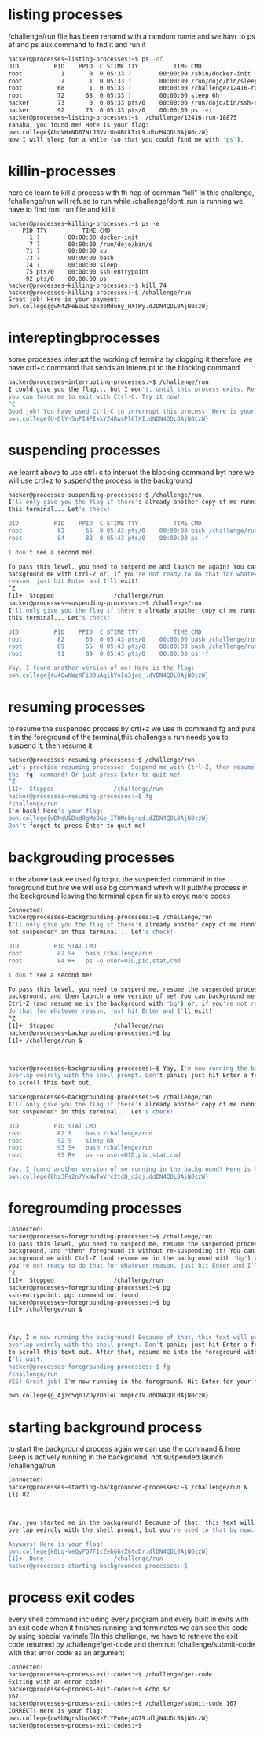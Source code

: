 # listing processes
/challenge/run file has been renamd with a ramdom name and we havr to ps ef and ps aux command to fnd it and run it 
```bash
hacker@processes~listing-processes:~$ ps -ef
UID          PID    PPID  C STIME TTY          TIME CMD
root           1       0  0 05:33 ?        00:00:00 /sbin/docker-init -- /nix/var/nix/profiles/default/bin/dojo-init /run/dojo/bin/sl
root           7       1  0 05:33 ?        00:00:00 /run/dojo/bin/sleep 6h
root          68       1  0 05:33 ?        00:00:00 /challenge/12416-run-18875
root          72      68  0 05:33 ?        00:00:00 sleep 6h
hacker        73       0  0 05:33 pts/0    00:00:00 /run/dojo/bin/ssh-entrypoint
hacker        92      73  0 05:33 pts/0    00:00:00 ps -ef
hacker@processes~listing-processes:~$  /challenge/12416-run-18875
Yahaha, you found me! Here is your flag:
pwn.college{AbdVHxND07NtJBVvrUnGBLkTrL9.dhzM4QDL0AjN0czW}
Now I will sleep for a while (so that you could find me with 'ps').
```

# killin-processes
here ee learn to kill a process with th hep of comman "kill" In this challenge, /challenge/run will refuse to run while /challenge/dont_run is running we have to find font run file and kill it 
```bashConnected!
hacker@processes~killing-processes:~$ ps -e
    PID TTY          TIME CMD
      1 ?        00:00:00 docker-init
      7 ?        00:00:00 /run/dojo/bin/s
     71 ?        00:00:00 su
     73 ?        00:00:00 bash
     74 ?        00:00:00 sleep
     75 pts/0    00:00:00 ssh-entrypoint
     92 pts/0    00:00:00 ps
hacker@processes~killing-processes:~$ kill 74
hacker@processes~killing-processes:~$ /challenge/run
Great job! Here is your payment:
pwn.college{gwN4ZPeEouInzx3oMduny_HXTWy.dJDN4QDL0AjN0czW}
```

# intereptingbprocesses
some processes interupt the working of termina by clogging it therefore we have crtl+c command that sends an intereupt to the blocking command
```bash
hacker@processes~interrupting-processes:~$ /challenge/run
I could give you the flag... but I won't, until this process exits. Remember,
you can force me to exit with Ctrl-C. Try it now!
^C
Good job! You have used Ctrl-C to interrupt this process! Here is your flag:
pwn.college{U-DlY-5nPI4FIxkYZ4BwxPl6lXI.dNDN4QDL0AjN0czW}
```

# suspending processes 
we learnt above to use ctrl+c to interuot the blocking command byt here we will use crtl+z to suspend the process in the background
```bash
hacker@processes~suspending-processes:~$ /challenge/run
I'll only give you the flag if there's already another copy of me running in
this terminal... Let's check!

UID          PID    PPID  C STIME TTY          TIME CMD
root          82      65  0 05:43 pts/0    00:00:00 bash /challenge/run
root          84      82  0 05:43 pts/0    00:00:00 ps -f

I don't see a second me!

To pass this level, you need to suspend me and launch me again! You can
background me with Ctrl-Z or, if you're not ready to do that for whatever
reason, just hit Enter and I'll exit!
^Z
[1]+  Stopped                 /challenge/run
hacker@processes~suspending-processes:~$ /challenge/run
I'll only give you the flag if there's already another copy of me running in
this terminal... Let's check!

UID          PID    PPID  C STIME TTY          TIME CMD
root          82      65  0 05:43 pts/0    00:00:00 bash /challenge/run
root          89      65  0 05:43 pts/0    00:00:00 bash /challenge/run
root          91      89  0 05:43 pts/0    00:00:00 ps -f

Yay, I found another version of me! Here is the flag:
pwn.college{4u4OwNWzKFi93uAqikYoIu3jod_.dVDN4QDL0AjN0czW}
```

# resuming processes 
to resume the suspended process by crtl+z we use th command fg and puts it in the foreground of the terminal,this challenge's run needs you to suspend it, then resume it
```bash
hacker@processes~resuming-processes:~$ /challenge/run
Let's practice resuming processes! Suspend me with Ctrl-Z, then resume me with
the 'fg' command! Or just press Enter to quit me!
^Z
[1]+  Stopped                 /challenge/run
hacker@processes~resuming-processes:~$ fg
/challenge/run
I'm back! Here's your flag:
pwn.college{wDNqUSDad9gMeDGo_IT0Msbg4qd.dZDN4QDL0AjN0czW}
Don't forget to press Enter to quit me!
```

# backgrouding processes
in the above task ee used fg to put the suspended command in the foreground but hre we will use bg command whivh will putbthe process in the background leaving the terminal open fir us to eroye more codes 
```bash
Connected!
hacker@processes~backgrounding-processes:~$ /challenge/run
I'll only give you the flag if there's already another copy of me running *and
not suspended* in this terminal... Let's check!

UID          PID STAT CMD
root          82 S+   bash /challenge/run
root          84 R+   ps -o user=UID,pid,stat,cmd

I don't see a second me!

To pass this level, you need to suspend me, resume the suspended process in the
background, and then launch a new version of me! You can background me with
Ctrl-Z (and resume me in the background with 'bg') or, if you're not ready to
do that for whatever reason, just hit Enter and I'll exit!
^Z
[1]+  Stopped                 /challenge/run
hacker@processes~backgrounding-processes:~$ bg
[1]+ /challenge/run &



hacker@processes~backgrounding-processes:~$ Yay, I'm now running the background! Because of that, this text will probably
overlap weirdly with the shell prompt. Don't panic; just hit Enter a few times
to scroll this text out.

hacker@processes~backgrounding-processes:~$ /challenge/run
I'll only give you the flag if there's already another copy of me running *and
not suspended* in this terminal... Let's check!

UID          PID STAT CMD
root          82 S    bash /challenge/run
root          92 S    sleep 6h
root          93 S+   bash /challenge/run
root          95 R+   ps -o user=UID,pid,stat,cmd

Yay, I found another version of me running in the background! Here is the flag:
pwn.college{8hz3Fs2n7YxNwTwVrc2tdD_d2cj.ddDN4QDL0AjN0czW}
```

# foregroumding processes
```bash
Connected!
hacker@processes~foregrounding-processes:~$ /challenge/run
To pass this level, you need to suspend me, resume the suspended process in the
background, and *then* foreground it without re-suspending it! You can
background me with Ctrl-Z (and resume me in the background with 'bg') or, if
you're not ready to do that for whatever reason, just hit Enter and I'll exit!
^Z
[1]+  Stopped                 /challenge/run
hacker@processes~foregrounding-processes:~$ pg
ssh-entrypoint: pg: command not found
hacker@processes~foregrounding-processes:~$ bg
[1]+ /challenge/run &



Yay, I'm now running the background! Because of that, this text will probably
overlap weirdly with the shell prompt. Don't panic; just hit Enter a few times
to scroll this text out. After that, resume me into the foreground with 'fg';
I'll wait.
hacker@processes~foregrounding-processes:~$ fg
/challenge/run
YES! Great job! I'm now running in the foreground. Hit Enter for your flag!

pwn.college{g_Ajzc5qnJZOyzDhloLTmmpEcIV.dhDN4QDL0AjN0czW}
```

# starting background process 
to start the background process again we can use the command &  here sleep is actively running in the background, not suspended.launch /challenge/run
```bash
Connected!
hacker@processes~starting-backgrounded-processes:~$ /challenge/run &
[1] 82



Yay, you started me in the background! Because of that, this text will probably
overlap weirdly with the shell prompt, but you're used to that by now...

Anyways! Here is your flag!
pwn.college{k8Lg-VeQyPQ7FIcZeb6GrZ6tcDr.dlDN4QDL0AjN0czW}
[1]+  Done                    /challenge/run
hacker@processes~starting-backgrounded-processes:~$
```

# process exit codes 
every shell command including every program and every built in exits with an exit code when it finishes running and terminates we can see this code by using special varinale ?In this challenge, we have to retrieve the exit code returned by /challenge/get-code and then run /challenge/submit-code with that error code as an argument
```bash
Connected!
hacker@processes~process-exit-codes:~$ /challenge/get-code
Exiting with an error code!
hacker@processes~process-exit-codes:~$ echo $?
167
hacker@processes~process-exit-codes:~$ /challenge/submit-code 167
CORRECT! Here is your flag:
pwn.college{cw9bNgrslbpGXKzZrYPu6ej4G79.dljN4UDL0AjN0czW}
hacker@processes~process-exit-codes:~$
```
